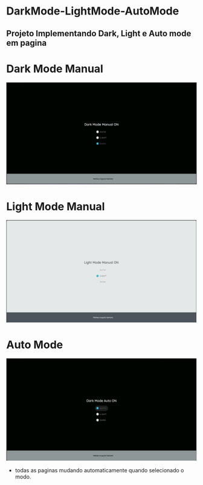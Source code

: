 # DarkMode-LightMode-AutoMode

## Projeto Implementando Dark, Light e Auto mode em pagina


# Dark Mode Manual

<img src="./Img do Projeto/DarkModeManaul.png">

# Light Mode Manual

<img src="./Img do Projeto/LightModeManual.png">

# Auto Mode 

<img src="./Img do Projeto/AutoMode.png">

* todas as paginas mudando automaticamente quando selecionado o modo.